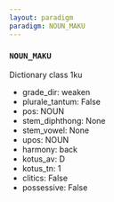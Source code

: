 ```yaml
---
layout: paradigm
paradigm: NOUN_MAKU
---
```

### ` NOUN_MAKU `

Dictionary class 1ku
* grade_dir: weaken
* plurale_tantum: False
* pos: NOUN
* stem_diphthong: None
* stem_vowel: None
* upos: NOUN
* harmony: back
* kotus_av: D
* kotus_tn: 1
* clitics: False
* possessive: False
